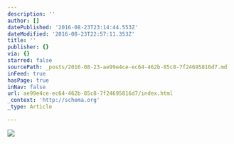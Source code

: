```yaml
---
description: ''
author: []
datePublished: '2016-08-23T23:14:44.553Z'
dateModified: '2016-08-23T22:57:11.353Z'
title: ''
publisher: {}
via: {}
starred: false
sourcePath: _posts/2016-08-23-ae99e4ce-ec64-462b-85c8-7f24695816d7.md
inFeed: true
hasPage: true
inNav: false
url: ae99e4ce-ec64-462b-85c8-7f24695816d7/index.html
_context: 'http://schema.org'
_type: Article

---
```

![](https://the-grid-user-content.s3-us-west-2.amazonaws.com/31c5c2ad-b986-4c2f-89f4-395a4c0ddd7f.jpg)
